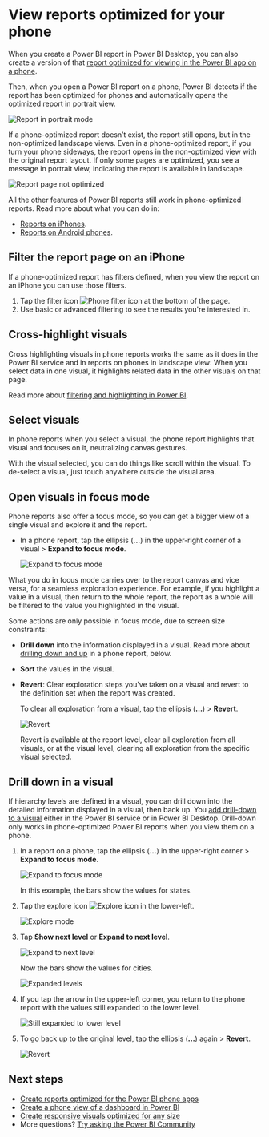 <properties 
   pageTitle="View reports optimized for your phone"
   description="Read about interacting with report pages optimized for viewing in the Power BI phone apps."
   services="powerbi" 
   documentationCenter="" 
   authors="maggiesMSFT" 
   manager="erikre" 
   backup=""
   editor=""
   tags=""
   qualityFocus="no"
   qualityDate=""/>
 
<tags
   ms.service="powerbi"
   ms.devlang="NA"
   ms.topic="article"
   ms.tgt_pltfrm="NA"
   ms.workload="powerbi"
   ms.date="09/22/2017"
   ms.author="maggies"/>

# View reports optimized for your phone 

When you create a Power BI report in Power BI Desktop, you can also create a version of that [report optimized for viewing in the Power BI app on a phone](powerbi-desktop-create-phone-report.md).

Then, when you open a Power BI report on a phone, Power BI detects if the report has been optimized for phones and automatically opens the optimized report in portrait view.

![Report in portrait mode](media/powerbi-mobile-view-phone-report/07-power-bi-phone-report-portrait.png)

If a phone-optimized report doesn’t exist, the report still opens, but in the non-optimized landscape views. Even in a phone-optimized report, if you turn your phone sideways, the report opens in the non-optimized view with the original report layout. If only some pages are optimized, you see a message in portrait view, indicating the report is available in landscape.

![Report page not optimized](media/powerbi-mobile-view-phone-report/06-power-bi-phone-report-page-not-optimized.png)

All the other features of Power BI reports still work in phone-optimized reports. Read more about what you can do in:

*   [Reports on iPhones](powerbi-mobile-reports-in-the-iphone-app.md). 
*   [Reports on Android phones](powerbi-mobile-reports-in-the-android-app.md).


## Filter the report page on an iPhone

If a phone-optimized report has filters defined, when you view the report on an iPhone you can use those filters. 

1. Tap the filter icon ![Phone filter icon](media/powerbi-mobile-view-phone-report/power-bi-phone-filter-icon.png) at the bottom of the page. 
2. Use basic or advanced filtering to see the results you're interested in.

## Cross-highlight visuals
Cross highlighting visuals in phone reports works the same as it does in the Power BI service and in reports on phones in landscape view: When you select data in one visual, it highlights related data in the other visuals on that page.

Read more about [filtering and highlighting in Power BI](powerbi-service-about-filters-and-highlighting-in-reports.md).

## Select visuals
In phone reports when you select a visual, the phone report highlights that visual and focuses on it, neutralizing canvas gestures.

With the visual selected, you can do things like scroll within the visual. To de-select a visual, just touch anywhere outside the visual area.

## Open visuals in focus mode
Phone reports also offer a focus mode, so you can get a bigger view of a single visual and explore it and the report.

- In a phone report, tap the ellipsis (**...**) in the upper-right corner of a visual  > **Expand to focus mode**.

    ![Expand to focus mode](media/powerbi-mobile-view-phone-report/power-bi-phone-report-focus-mode.png)


What you do in focus mode carries over to the report canvas and vice versa, for a seamless exploration experience. For example, if you highlight a value in a visual, then return to the whole report, the report as a whole will be filtered to the value you highlighted in the visual.

Some actions are only possible in focus mode, due to screen size constraints:

- **Drill down** into the information displayed in a visual. Read more about [drilling down and up](powerbi-mobile-view-phone-report.md#drill-down-in-a-visual) in a phone report, below.
- **Sort** the values in the visual.
- **Revert**: Clear exploration steps you've taken on a visual and revert to the definition set when the report was created.

    To clear all exploration from a visual, tap the ellipsis (**...**) > **Revert**.

    ![Revert](media/powerbi-mobile-view-phone-report/power-bi-phone-report-revert-levels.png)

    Revert is available at the report level, clear all exploration from all visuals, or at the visual level, clearing all exploration from the specific visual selected.   

## Drill down in a visual

If hierarchy levels are defined in a visual, you can drill down into the detailed information displayed in a visual, then back up. You [add drill-down to a visual](powerbi-service-drill-down-in-a-visualization.md) either in the Power BI service or in Power BI Desktop. Drill-down only works in phone-optimized Power BI reports when you view them on a phone. 

1. In a report on a phone, tap the ellipsis (**...**) in the upper-right corner > **Expand to focus mode**.

    ![Expand to focus mode](media/powerbi-mobile-view-phone-report/power-bi-phone-report-focus-mode.png)

    In this example, the bars show the values for states.

2. Tap the explore icon ![Explore icon](media/powerbi-mobile-view-phone-report/power-bi-phone-report-explore-icon.png) in the lower-left.

    ![Explore mode](media/powerbi-mobile-view-phone-report/power-bi-phone-report-explore-mode.png)

3. Tap **Show next level** or **Expand to next level**.

    ![Expand to next level](media/powerbi-mobile-view-phone-report/power-bi-phone-report-expand-levels.png)

    Now the bars show the values for cities.

    ![Expanded levels](media/powerbi-mobile-view-phone-report/power-bi-phone-report-expanded-levels.png)

4. If you tap the arrow in the upper-left corner, you return to the phone report with the values still expanded to the lower level.

    ![Still expanded to lower level](media/powerbi-mobile-view-phone-report/power-bi-back-to-phone-report-expanded-levels.png)

5. To go back up to the original level, tap the ellipsis (**...**) again > **Revert**.

    ![Revert](media/powerbi-mobile-view-phone-report/power-bi-phone-report-revert-levels.png)


## Next steps
- [Create reports optimized for the Power BI phone apps](powerbi-desktop-create-phone-report.md)
- [Create a phone view of a dashboard in Power BI](powerbi-service-create-dashboard-phone-view.md)
- [Create responsive visuals optimized for any size](powerbi-desktop-create-responsive-visuals.md)
- More questions? [Try asking the Power BI Community](http://community.powerbi.com/)
